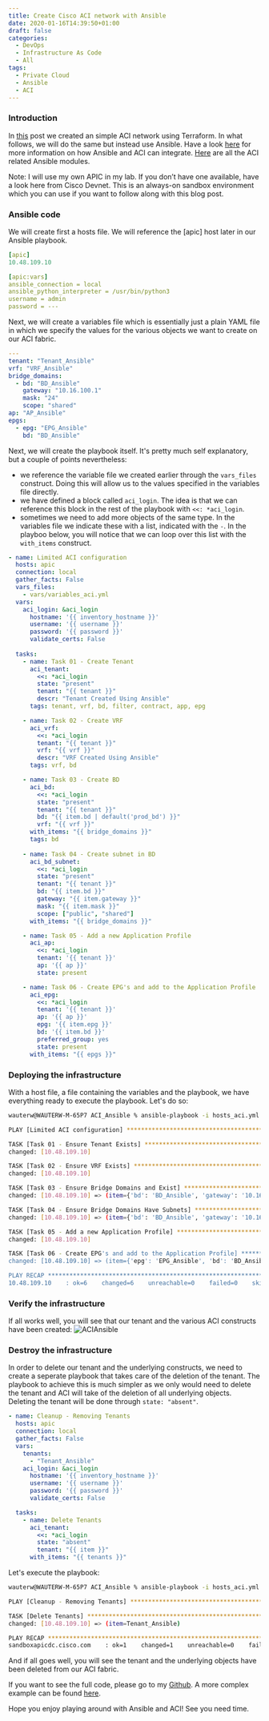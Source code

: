 ```yaml
---
title: Create Cisco ACI network with Ansible
date: 2020-01-16T14:39:50+01:00
draft: false
categories:
  - DevOps
  - Infrastructure As Code
  - All
tags:
  - Private Cloud
  - Ansible
  - ACI
---
```


### Introduction
In [this](https://blog.wimwauters.com/devops/2019-11-27-aci_terraform/) post we created an simple ACI network using Terraform. In what follows, we will do the same but instead use Ansible. Have a look [here](https://docs.ansible.com/ansible/latest/scenario_guides/guide_aci.html) for more information on how Ansible and ACI can integrate. [Here](https://docs.ansible.com/ansible/latest/modules/list_of_network_modules.html#aci) are all the ACI related Ansible modules.

Note: I will use my own APIC in my lab. If you don’t have one available, have a look here from Cisco Devnet. This is an always-on sandbox environment which you can use if you want to follow along with this blog post.

### Ansible code

We will create first a hosts file. We will reference the [apic] host later in our Ansible playbook.
```yaml
[apic]
10.48.109.10

[apic:vars]
ansible_connection = local
ansible_python_interpreter = /usr/bin/python3
username = admin
password = ---
```
Next, we will create a variables file which is essentially just a plain YAML file in which we specify the values for the various objects we want to create on our ACI fabric.

```yaml
---
tenant: "Tenant_Ansible"
vrf: "VRF_Ansible"
bridge_domains:
  - bd: "BD_Ansible"
    gateway: "10.16.100.1"
    mask: "24"
    scope: "shared"
ap: "AP_Ansible"
epgs:
  - epg: "EPG_Ansible"
    bd: "BD_Ansible"
```

Next, we will create the playbook itself. It's pretty much self explanatory, but a couple of points nevertheless:

- we reference the variable file we created earlier through the `vars_files` construct. Doing this will allow us to the values specified in the variables file directly.
- we have defined a block called `aci_login`. The idea is that we can reference this block in the rest of the playbook with `<<: *aci_login`.
- sometimes we need to add more objects of the same type. In the variables file we indicate these with a list, indicated with the `-`. In the playboo below, you will notice that we can loop over this list with the `with_items` construct.

```yaml
- name: Limited ACI configuration
  hosts: apic
  connection: local
  gather_facts: False
  vars_files:
    - vars/variables_aci.yml
  vars:
    aci_login: &aci_login
      hostname: '{{ inventory_hostname }}'
      username: '{{ username }}'
      password: '{{ password }}' 
      validate_certs: False     
  
  tasks:
    - name: Task 01 - Create Tenant
      aci_tenant:
        <<: *aci_login
        state: "present"
        tenant: "{{ tenant }}"
        descr: "Tenant Created Using Ansible"
      tags: tenant, vrf, bd, filter, contract, app, epg

    - name: Task 02 - Create VRF
      aci_vrf:
        <<: *aci_login
        tenant: "{{ tenant }}"
        vrf: "{{ vrf }}"
        descr: "VRF Created Using Ansible"
      tags: vrf, bd

    - name: Task 03 - Create BD
      aci_bd:
        <<: *aci_login
        state: "present"
        tenant: "{{ tenant }}"
        bd: "{{ item.bd | default('prod_bd') }}"
        vrf: "{{ vrf }}"
      with_items: "{{ bridge_domains }}"
      tags: bd
    
    - name: Task 04 - Create subnet in BD
      aci_bd_subnet:
        <<: *aci_login
        state: "present"
        tenant: "{{ tenant }}"
        bd: "{{ item.bd }}"
        gateway: "{{ item.gateway }}"
        mask: "{{ item.mask }}"
        scope: ["public", "shared"]
      with_items: "{{ bridge_domains }}"

    - name: Task 05 - Add a new Application Profile
      aci_ap:
        <<: *aci_login
        tenant: '{{ tenant }}' 
        ap: '{{ ap }}'
        state: present

    - name: Task 06 - Create EPG's and add to the Application Profile
      aci_epg:
        <<: *aci_login
        tenant: '{{ tenant }}' 
        ap: '{{ ap }}'
        epg: '{{ item.epg }}'
        bd: '{{ item.bd }}'  
        preferred_group: yes
        state: present
      with_items: "{{ epgs }}"
```


### Deploying the infrastructure
With a host file, a file containing the variables and the playbook, we have everything ready to execute the playbook. Let's do so:
```bash
wauterw@WAUTERW-M-65P7 ACI_Ansible % ansible-playbook -i hosts_aci.yml playbook_aci_create.yml

PLAY [Limited ACI configuration] ****************************************************************************************************************

TASK [Task 01 - Ensure Tenant Exists] ****************************************************************************************************************
changed: [10.48.109.10]

TASK [Task 02 - Ensure VRF Exists] ****************************************************************************************************************
changed: [10.48.109.10]

TASK [Task 03 - Ensure Bridge Domains and Exist] ****************************************************************************************************************
changed: [10.48.109.10] => (item={'bd': 'BD_Ansible', 'gateway': '10.16.100.1', 'mask': '24', 'scope': 'shared'})

TASK [Task 04 - Ensure Bridge Domains Have Subnets] ****************************************************************************************************************
changed: [10.48.109.10] => (item={'bd': 'BD_Ansible', 'gateway': '10.16.100.1', 'mask': '24', 'scope': 'shared'})

TASK [Task 05 - Add a new Application Profile] ****************************************************************************************************************
changed: [10.48.109.10]

TASK [Task 06 - Create EPG's and add to the Application Profile] *****************************************************************************************************************
changed: [10.48.109.10] => (item={'epg': 'EPG_Ansible', 'bd': 'BD_Ansible'})

PLAY RECAP *******************************************************************************************************
10.48.109.10    : ok=6    changed=6    unreachable=0    failed=0    skipped=0    rescued=0    ignored=0   
```

### Verify the infrastructure
If all works well, you will see that our tenant and the various ACI constructs have been created:
![ACIAnsible](/images/2020-01-16-1.png)

### Destroy the infrastructure
In order to delete our tenant and the underlying constructs, we need to create a seperate playbook that takes care of the deletion of the tenant. The playbook to achieve this is much simpler as we only would need to delete the tenant and ACI will take of the deletion of all underlying objects. Deleting the tenant will be done through `state: "absent"`.

```yaml
- name: Cleanup - Removing Tenants
  hosts: apic
  connection: local
  gather_facts: False
  vars:
    tenants:
      - "Tenant_Ansible"
    aci_login: &aci_login
      hostname: '{{ inventory_hostname }}'
      username: '{{ username }}'
      password: '{{ password }}' 
      validate_certs: False  

  tasks:
    - name: Delete Tenants
      aci_tenant:
        <<: *aci_login
        state: "absent"
        tenant: "{{ item }}"
      with_items: "{{ tenants }}"
```
Let's execute the playbook:

```bash
wauterw@WAUTERW-M-65P7 ACI_Ansible % ansible-playbook -i hosts_aci.yml playbook_aci_delete.yml

PLAY [Cleanup - Removing Tenants] **********************************************************************************************************************************************

TASK [Delete Tenants] **********************************************************************************************************************************************************
changed: [10.48.109.10] => (item=Tenant_Ansible)

PLAY RECAP *********************************************************************************************************************************************************************
sandboxapicdc.cisco.com    : ok=1    changed=1    unreachable=0    failed=0    skipped=0    rescued=0    ignored=0 
```
And if all goes well, you will see the tenant and the underlying objects have been deleted from our ACI fabric.

If you want to see the full code, please go to my [Github](https://github.com/wiwa1978/blog-hugo-netlify-code/tree/master/ACI_Ansible/Simple). A more complex example can be found [here](https://github.com/wiwa1978/blog-hugo-netlify-code/tree/master/ACI_Ansible/Complex). 

Hope you enjoy playing around with Ansible and ACI! See you need time.



